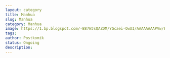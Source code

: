 ```yaml
---
layout: category
title: Manhua
slug: Manhua
category: Manhua
image: https://1.bp.blogspot.com/-B87WJsQAZDM/YGcaei-OwUI/AAAAAAAAPVw/ENAv6anu0-Y37-182_i_Jx_k52nDE15dwCLcBGAsYHQ/s72-c/path-of-the-shaman-915203-FDmR0W1b.jpg
tags: 
author: Postkomik 
status: Ongoing
description: 
---    
```

